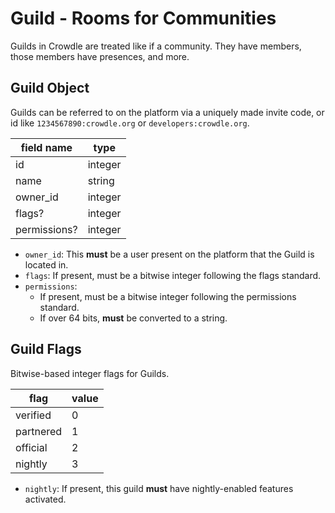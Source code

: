 # Guild - Rooms for Communities

Guilds in Crowdle are treated like if a community. They have members, those members have presences, and more.

## Guild Object

Guilds can be referred to on the platform via a uniquely made invite code, or id
like `1234567890:crowdle.org` or `developers:crowdle.org`.


| field name    | type     |
| ------------- | -------- |
| id            | integer  |
| name          | string   |
| owner_id      | integer  |
| flags?        | integer  |
| permissions?  | integer  |


* `owner_id`: This **must** be a user present on the platform that the Guild is located in.
* `flags`: If present, must be a bitwise integer following the flags standard.
* `permissions`:
    - If present, must be a bitwise integer following the permissions standard.
    - If over 64 bits, **must** be converted to a string.

## Guild Flags

Bitwise-based integer flags for Guilds.

| flag      | value |
| --------- | ----- |
| verified  | 0     |
| partnered | 1     |
| official  | 2     |
| nightly   | 3     |

* `nightly`: If present, this guild **must** have nightly-enabled features activated.
